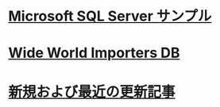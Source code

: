 # [Microsoft SQL Server サンプル](microsoft-sql-server-samples.md)
# [Wide World Importers DB](../sample/world-wide-importers/overview.md)
# [新規および最近の更新記事](new-updated-sample.md)
